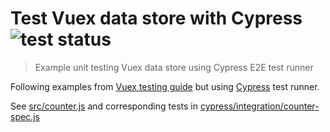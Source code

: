 # Test Vuex data store with Cypress ![test status](https://github.com/bahmutov/test-vuex-with-cypress/workflows/tests/badge.svg?branch=master)

> Example unit testing Vuex data store using Cypress E2E test runner

Following examples from [Vuex testing guide](https://vuex.vuejs.org/guide/testing.html) but using [Cypress](https://www.cypress.io) test runner.

See [src/counter.js](src/counter.js) and corresponding tests in [cypress/integration/counter-spec.js](cypress/integration/counter-spec.js)
